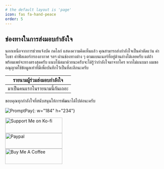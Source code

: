 ```yaml
---
# the default layout is 'page'
icon: fas fa-hand-peace
order: 5
---
```


## ช่องทางในการส่งมอบกำลังใจ

นอกเหนือจากการช่วยแจ้งบัค กดไลก์ แสดงความคิดเห็นแล้ว คุณสามารถส่งกำลังใจเป็นค่าตัดแว่น ค่าใบชา ค่าฟิลเตอร์กรองอากาศ ฯลฯ
ผ่านช่องทางต่าง ๆ ตามแบนเนอร์ที่อยู่ด้านล่างได้เลยครับ แต่ถ้าพร้อมเพย์จะทางตรงสุดครับ แนบโน้ตมาด้วยนะครับจะได้รู้ว่ากำลังใจมาจากใคร
หากไม่แนบมา ผมขออณุญาตใช้ข้อมูลเท่าที่มีเพื่อบันทึกไว้เป็นที่ละลึกนะครับ

| รายนามผู้ร่วมส่งมอบกำลังใจ                                               |
| ------------------------------------------------------------------------ |
| <i class="fa fa-face-kiss-wink-heart"></i> มาเป็นคนแรกในรายนามนี้กันเถอะ |

ขอบคุณทุกกำลังใจที่สนับสนุนให้การพัฒนาได้ไปต่อนะครับ

![PromptPay](https://assets.naruebet.dev/img/PromptPay.webp){: w="184" h="234"}

<div class="container text-center">
  <div class="row align-items-center">
    <div class="col">
      <a href="https://ko-fi.com/W7W6LD7M9"><img src="https://assets.naruebet.dev/img/btnsupport_kofi.webp" data-src="https://assets.naruebet.dev/img/btnsupport_kofi.webp" alt="Support Me on Ko-fi" width="185" height="50" class=" lazyloaded" data-proofer-ignore=""></a>
    </div>
    <div class="col">
      <a href="https://paypal.me/NChaipin"><img src="https://assets.naruebet.dev/img/btnsupport_paypal.webp" data-src="https://assets.naruebet.dev/img/btnsupport_paypal.webp" alt="Paypal" width="185" height="50" class=" lazyloaded" data-proofer-ignore=""></a>
    </div>
    <div class="col">
      <a href="https://www.buymeacoffee.com/naruebet"><img src="https://assets.naruebet.dev/img/btnsupport_buymecoffee.webp" data-src="https://assets.naruebet.dev/img/btnsupport_buymecoffee.webp" alt="Buy Me A Coffee" width="185" height="50" class=" lazyloaded" data-proofer-ignore=""></a>
    </div>
  </div>
</div>
